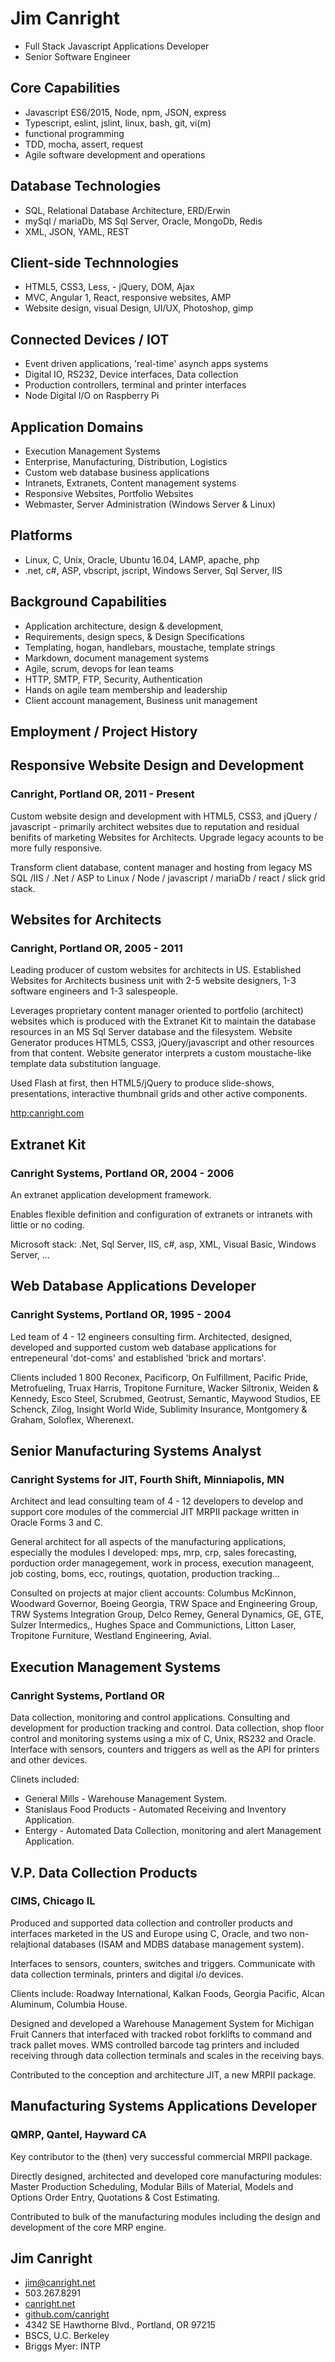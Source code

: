# Jim Canright

- Full Stack Javascript Applications Developer
- Senior Software Engineer

## Core Capabilities

- Javascript ES6/2015, Node, npm, JSON, express
- Typescript, eslint, jslint, linux, bash, git, vi(m)
- functional programming
- TDD, mocha, assert, request
- Agile software development and operations

## Database Technologies

- SQL, Relational Database Architecture, ERD/Erwin
- mySql / mariaDb, MS Sql Server, Oracle, MongoDb, Redis
- XML, JSON, YAML, REST

## Client-side Technnologies

- HTML5, CSS3, Less, - jQuery, DOM, Ajax
- MVC, Angular 1, React, responsive websites, AMP
- Website design, visual Design, UI/UX, Photoshop, gimp

## Connected Devices / IOT

- Event driven applications, 'real-time' asynch apps systems
- Digital IO, RS232, Device interfaces, Data collection
- Production controllers, terminal and printer interfaces
- Node Digital I/O on Raspberry Pi

## Application Domains

- Execution Management Systems
- Enterprise, Manufacturing, Distribution, Logistics
- Custom web database business applications
- Intranets, Extranets, Content management systems
- Responsive Websites, Portfolio Websites
- Webmaster, Server Administration (Windows Server & Linux)

## Platforms

- Linux, C, Unix, Oracle, Ubuntu 16.04, LAMP, apache, php
- .net, c#, ASP, vbscript, jscript, Windows Server, Sql Server, IIS

## Background Capabilities

- Application architecture, design & development, 
- Requirements, design specs,  & Design Specifications
- Templating, hogan, handlebars, moustache, template strings
- Markdown, document management systems
- Agile, scrum, devops for lean teams
- HTTP, SMTP, FTP, Security, Authentication
- Hands on agile team membership and leadership
- Client account management, Business unit management

## Employment / Project History

## Responsive Website Design and Development

### Canright, Portland OR, 2011 - Present

Custom website design and development with HTML5, CSS3, and jQuery / javascript - primarily architect websites due to reputation and residual benifits of marketing Websites for Architects.  Upgrade legacy acounts to be more fully responsive.

Transform client database, content manager and hosting from legacy MS SQL /IIS / .Net / ASP to Linux / Node / javascript / mariaDb / react / slick grid stack.

## Websites for Architects

### Canright, Portland OR, 2005 - 2011

Leading producer of custom websites for architects in US.  Established Websites for Architects business unit with 2-5 website designers, 1-3 software engineers and 1-3 salespeople.

Leverages proprietary content manager oriented to portfolio (architect) websites which is produced with the Extranet Kit to maintain the database resources in an MS Sql Server database and the filesystem.  Website Generator produces HTML5, CSS3, jQuery/javascript and other resources from that content.  Website generator interprets a custom moustache-like template data substitution language.

Used Flash at first, then HTML5/jQuery to produce slide-shows, presentations, interactive thumbnail grids and other active components.

[http:canright.com](Website)

## Extranet Kit

### Canright Systems, Portland OR, 2004 - 2006

An extranet application development framework.

Enables flexible definition and configuration of extranets or intranets with little or no coding.

Microsoft stack: .Net, Sql Server, IIS, c#, asp, XML, Visual Basic, Windows Server, ...

## Web Database Applications Developer

### Canright Systems, Portland OR, 1995 - 2004

Led team of 4 - 12 engineers consulting firm.  Architected, designed, developed and supported custom web database applications for entrepeneural 'dot-coms' and established 'brick and mortars'.

Clients included 1 800 Reconex, Pacificorp, On Fulfillment, Pacific Pride, Metrofueling, Truax Harris, Tropitone Furniture, Wacker Siltronix, Weiden & Kennedy, Esco Steel, Scrubmed, Geotrust, Semantic, Maywood Studios, EE Schenck, Zilog, Insight World Wide, Sublimity Insurance, Montgomery & Graham, Soloflex, Wherenext.

## Senior Manufacturing Systems Analyst

### Canright Systems for JIT, Fourth Shift, Minniapolis, MN
[//]: # (1991 - 1995)

Architect and lead consulting team of 4 - 12 developers to develop and support core modules of the commercial JIT MRPII package written in Oracle Forms 3 and C.

General architect for all aspects of the manufacturing applications, especially the modules I developed: mps, mrp, crp, sales forecasting, porduction order managegement, work in process, execution manageent, job costing, boms, ecc, routings, quotation, production tracking...

Consulted on projects at major client accounts: Columbus McKinnon, Woodward Governor, Boeing Georgia, TRW Space and Engineering Group, TRW Systems Integration Group, Delco Remey, General Dynamics, GE, GTE, Sulzer Intermedics,, Hughes Space and Communictions, Litton Laser, Tropitone Furniture, Westland Engineering, Avial.

## Execution Management Systems

### Canright Systems, Portland OR
[//]: # (1988-1991)

Data collection, monitoring and control applications.  Consulting and development for production tracking and control.  Data collection, shop floor control and monitoring systems using a mix of C, Unix, RS232 and Oracle.  Interface with sensors, counters and triggers as well as the API for printers and other devices.

Clinets included:

- General Mills - Warehouse Management System.
- Stanislaus Food Products - Automated Receiving and Inventory Application.
- Entergy - Automated Data Collection, monitoring and alert Management Application.

## V.P. Data Collection Products

### CIMS, Chicago IL
[//]: # (1986-1988)

Produced and supported data collection and controller products and interfaces marketed in the US and Europe using C, Oracle, and two non-relajtional databases (ISAM and MDBS database management system).

Interfaces to sensors, counters, switches and triggers.  Communicate with data collection terminals, printers and digital i/o devices.

Clients include: Roadway International, Kalkan Foods, Georgia Pacific, Alcan Aluminum, Columbia House.

Designed and developed a Warehouse Management System for Michigan Fruit Canners that interfaced with tracked robot forklifts to command and track pallet moves.  WMS controlled barcode tag printers and included receiving through data collection terminals and scales in the receiving bays.

Contributed to the conception and architecture JIT, a new MRPII package.

## Manufacturing Systems Applications Developer

### QMRP, Qantel, Hayward CA
[//]: # (1982-1986)

Key contributor to the (then) very successful commercial MRPII package.

Directly designed, architected and developed core manufacturing modules: Master Production Scheduling, Modular Bills of Material, Models and Options Order Entry, Quotations & Cost Estimating.

Contributed to bulk of the manufacturing modules including the design and development of the core MRP engine.

## Jim Canright

- jim@canright.net
- 503.267.8291
- [canright.net](http://www.canright.net)
- [github.com/canright](http://github.com/canright)
- 4342 SE Hawthorne Blvd., Portland, OR 97215
- BSCS, U.C. Berkeley
- Briggs Myer: INTP
